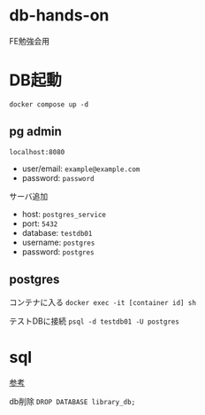 # db-hands-on
FE勉強会用

# DB起動

`docker compose up -d`

## pg admin

`localhost:8080`

- user/email: `example@example.com`
- password: `password`

サーバ追加

- host: `postgres_service`
- port: `5432`
- database: `testdb01`
- username: `postgres`
- password: `postgres`

## postgres

コンテナに入る
`docker exec -it [container id] sh`

テストDBに接続
`psql -d testdb01 -U postgres`


# sql

[参考](https://qiita.com/H-A-L/items/fe8cb0e0ee0041ff3ceb)

db削除
`DROP DATABASE library_db;`
